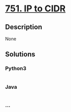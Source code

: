 # [751. IP to CIDR](https://leetcode.com/problems/ip-to-cidr)

## Description
None


## Solutions


### Python3

```python

```

### Java

```java

```

### ...
```

```
